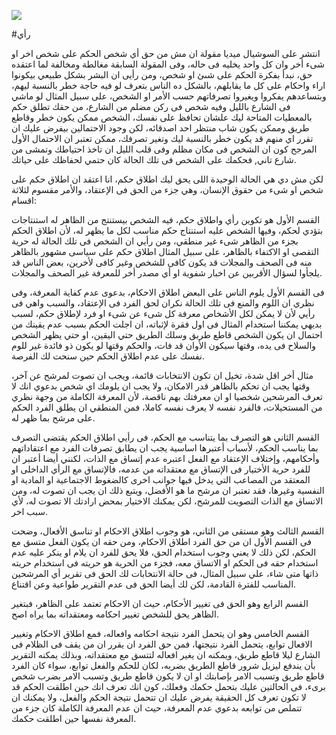 ![](/public/ea978ee2-2835-4549-a461-a9efdad96933.jpg)

#رأي 

انتشر على السوشيال ميديا مقولة ان مش من حق أي شخص الحكم على شخص اخر او شىء أخر وان كل واحد يخليه فى حاله، وفى المقولة السابقة مغالطة ومخالفة لما اعتقده حق، نبدأ بفكرة الحكم على شىئ او شخص، ومن رأيى ان البشر بشكل طبيعي بيكونوا اراء واحكام على كل ما يقابلهم، بالشكل ده الناس بتعرف لو فيه حاجة خطر بالنسبة ليهم، وبتساعدهم يفكروا ويغيروا تصرفاتهم حسب الأمر او الشخص، على سبيل المثال لو ماشي فى الشارع بالليل وفيه شخص فى ركن مضلم من الشارع، من حقك تطلق حكم بالمعطيات المتاحة ليك علشان تحافظ على نفسك، الشخص ممكن يكون خطر وقاطع طريق وممكن يكون شاب منتظر احد اصدقائه، لكن وجود الاحتمالين بيفرض عليك ان تقرر اي منهم قد يكون خطر بالنسبة ليك وتغير تصرفك، ممكن تعتبر ان الاحتمال الأول المرجح كون ان الشخص فى مكان مظلم وفى قلب الليل ان تاخذ احتياطك وتمشى من شارع تاني, فحكمك على الشخص فى تلك الحالة كان حتمي لحفاظك على حياتك.

لكن مش دي هي الحالة الوحيدة اللى يحق ليك اطلاق حكم، انا اعتقد ان اطلاق حكم على شخص او شىء من حقوق الإنسان، وهي جزء من الحق فى الإعتقاد، والأمر مقسوم  لثلاثة اقسام:

القسم الأول هو تكوين رأي واطلاق حكم، فيه الشخص بيستنتج من الظاهر له استنتاجات بتؤدي لحكم، وفيها الشخص عليه استنتاج حكم مناسب لكل ما يظهر له، لأن اطلاق الحكم بجزء من الظاهر شىء غير منطقي، ومن رأيي ان الشخص فى تلك الحالة له حرية التقصى او الاكتفاء بالظاهر، على سبيل المثال اطلاق حكم على سياسى مشهور بالظاهر منه فى الصحف والمجلات قد يكون كافى للشخص وغير كافى لأخرين، بعض الناس قد يلجأوا لسؤال الأقربين عن اخبار شفوية او أي مصدر أخر للمعرفة غير الصحف والمجلات.

فى القسم الأول يلوم الناس على البعض اطلاق الاحكام، بدعوى عدم كفاية المعرفة، وفى نظري ان اللوم والمنع فى تلك الحالة نكران لحق الفرد فى الإعتقاد، والسبب واهي فى رأيي لأن لا يمكن لكل الأشخاص معرفة كل شىء عن شىء او فرد لإطلاق حكم، لسبب بديهي يمكننا استخدام المثال فى اول فقرة لإثباته، ان اجلت الحكم بسبب عدم يقينك من احتمال ان يكون الشخص قاطع طريق وسلك الطريق حتي اليقين، او حتي يظهر الشخص والسلاح فى يده، وقتها سيكون الأوان قد فات، والحكم وقتها لو يكون ذو فائدة غير للوم نفسك على عدم اطلاق الحكم حين سنحت لك الفرصة.

مثال أخر اقل شدة، تخيل ان تكون الانتخابات قائمة، ويجب ان تصوت لمرشح عن آخر، وقتها يجب ان تحكم بالظاهر قدر الامكان، ولا يجب ان يلومك اي شخص بدعوي انك لا تعرف المرشحين شخصيا او ان معرفتك بهم ناقصة، لأن المعرفة الكاملة من وجهة نظري من المستحيلات، فالفرد نفسه لا يعرف نفسه كاملا، فمن المنطقي ان يطلق الفرد الحكم على مرشح بما ظهر له.

القسم الثاني هو التصرف بما يتناسب مع الحكم، فى رأيي اطلاق الحكم يقتضى التصرف بما يناسب الحكم، لأسباب أعتبرها اساسية يجب ان يطابق تصرفات الفرد مع اعتقاداتهم وأحكامهم، وإختلاف الإعتقاد مع الفعل اعتبره عدم إتساق مع الذات، لكنني أيضا أعتبر ان للفرد حرية الأختيار فى الإتساق مع معتقداته من عدمه، فالإتساق مع الرأي الداخلى او المعتقد من المصاعب التي يدخل فيها جوانب اخرى كالضغوط الاجتماعية او المادية او النفسية وغيرها، فقد تعتبر ان مرشح ما هو الأفضل، ويتبع ذلك ان يجب ان تصوت له، ومن الاتساق مع الذات التصويت للمرشح، لكن يمكنك الاختيار بمحض ارادتك الا تصوت له، لأي سبب اخر.

القسم الثالث وهو مستقى من الثاني، هو وجوب اطلاق الاحكام او تناسق الأفعال، وضحت فى القسم الأول ان من حق الفرد اطلاق الاحكام، ومن حقه ان يكون الفعل متسق مع الحكم، لكن ذلك لا يعني وجوب استخدام الحق، فلا يحق للفرد ان يلام او ينكر عليه عدم استخدام حقه فى الحكم او الاتساق معه، فجزء من الحرية هو حريته فى استخدام حريته ذاتها متى شاء، علي سبيل المثال، فى حالة الانتخابات لك الحق فى تقرير أي المرشحين المناسب للفترة القادمة، لكن لك أيضا الحق فى عدم التقرير طواعية وعن اقتناع.

القسم الرابع وهو الحق فى تغيير الأحكام، حيث ان الاحكام تعتمد على الظاهر، فبتغير الظاهر يحق للشخص تغيير احكامه ومعتقداته بما يراه اصح.

القسم الخامس وهو ان يتحمل الفرد نتيجة احكامه وافعاله، فمع اطلاق الاحكام وتغيير الافعال توابع، يتحمل الفرد نتيجتها، فمن حق الفرد ان يقرر ان من يقف فى الظلام فى الشارع ليلا قاطع طريق، ويمكنه ان يغير افعاله لتتسق مع معتقداته، وبذلك يمكنه التقرير بأن يندفع ليزيل شرور قاطع الطريق بضربه، لكان للحكم والفعل توابع، سواء كان الفرد قاطع طريق وتسبب الامر بإصابتك او ان لا يكون قاطع طريق وتسبب الامر بضرب شخص برىء، فى الحالتين عليك بتحمل حكمك وفعلك، كون انك تعرف انك حين اطلقت الحكم قد لا تكون تعرف كل الحقيقة يفرض عليك ان تتحمل نتيجة الحكم والفعل، ولا يمكنك ان تتملص من توابعه بدعوي عدم المعرفة، حيث ان عدم المعرفة الكاملة كان جزء من المعرفة نفسها حين اطلقت حكمك.
